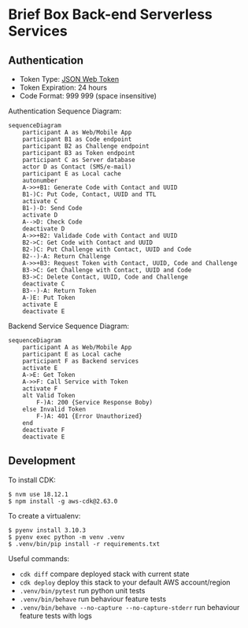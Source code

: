 # Brief Box Back-end Serverless Services

## Authentication

- Token Type: [JSON Web Token](https://jwt.io)
- Token Expiration: 24 hours
- Code Format: 999 999 (space insensitive)

Authentication Sequence Diagram:

```mermaid
sequenceDiagram
    participant A as Web/Mobile App
    participant B1 as Code endpoint
    participant B2 as Challenge endpoint
    participant B3 as Token endpoint
    participant C as Server database
    actor D as Contact (SMS/e-mail)
    participant E as Local cache
    autonumber
    A->>+B1: Generate Code with Contact and UUID
    B1-)C: Put Code, Contact, UUID and TTL
    activate C
    B1-)-D: Send Code
    activate D
    A-->D: Check Code
    deactivate D
    A->>+B2: Validade Code with Contact and UUID
    B2->C: Get Code with Contact and UUID
    B2-)C: Put Challenge with Contact, UUID and Code
    B2--)-A: Return Challenge
    A->>+B3: Request Token with Contact, UUID, Code and Challenge
    B3->C: Get Challenge with Contact, UUID and Code
    B3->C: Delete Contact, UUID, Code and Challenge
    deactivate C
    B3--)-A: Return Token
    A-)E: Put Token
    activate E
    deactivate E
```

Backend Service Sequence Diagram:

```mermaid
sequenceDiagram
    participant A as Web/Mobile App
    participant E as Local cache
    participant F as Backend services
    activate E
    A->E: Get Token
    A->>F: Call Service with Token
    activate F
    alt Valid Token
        F-)A: 200 {Service Response Boby)
    else Invalid Token
        F-)A: 401 {Error Unauthorized}
    end
    deactivate F
    deactivate E
```


## Development

To install CDK:

```
$ nvm use 18.12.1
$ npm install -g aws-cdk@2.63.0
```

To create a virtualenv:

```
$ pyenv install 3.10.3
$ pyenv exec python -m venv .venv
$ .venv/bin/pip install -r requirements.txt
```

Useful commands:

 * `cdk diff`         compare deployed stack with current state
 * `cdk deploy`       deploy this stack to your default AWS account/region
 * `.venv/bin/pytest` run python unit tests
 * `.venv/bin/behave` run behaviour feature tests
 * `.venv/bin/behave --no-capture --no-capture-stderr` run behaviour feature tests with logs
